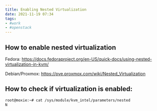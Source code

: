 ```yaml
---
title: Enabling Nested Virtualization
date: 2021-11-19 07:34
tags:
- #work
- #openstack
---
```


## How to enable nested virtualization

Fedora:
<https://docs.fedoraproject.org/en-US/quick-docs/using-nested-virtualization-in-kvm/>

Debian/Proxmox:
https://pve.proxmox.com/wiki/Nested_Virtualization

## How to check if virtualization is enabled:

```bash
root@moxie:~# cat /sys/module/kvm_intel/parameters/nested
N
```


